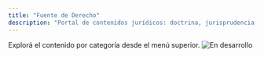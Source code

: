 ```yaml
---
title: "Fuente de Derecho"
description: "Portal de contenidos jurídicos: doctrina, jurisprudencia, ley y novedades."
---
```

Explorá el contenido por categoría desde el menú superior.
![En desarrollo](https://img.shields.io/badge/Estado-En_desarrollo-lightgrey)
